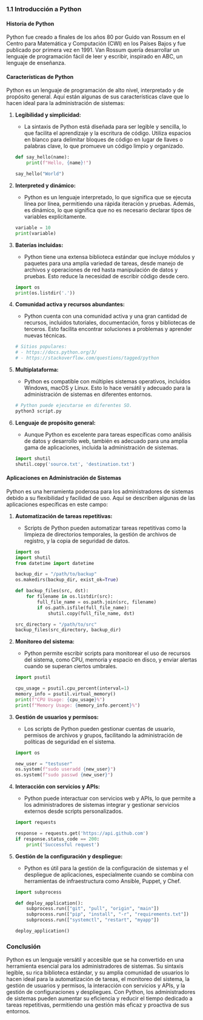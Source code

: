 ### **1.1 Introducción a Python**
#### **Historia de Python**
Python fue creado a finales de los años 80 por Guido van Rossum en el Centro para Matemática y Computación (CWI) en los Países Bajos y fue publicado por primera vez en 1991. Van Rossum quería desarrollar un lenguaje de programación fácil de leer y escribir, inspirado en ABC, un lenguaje de enseñanza.

#### **Características de Python**
Python es un lenguaje de programación de alto nivel, interpretado y de propósito general. Aquí están algunas de sus características clave que lo hacen ideal para la administración de sistemas:

1. **Legibilidad y simplicidad:**
   - La sintaxis de Python está diseñada para ser legible y sencilla, lo que facilita el aprendizaje y la escritura de código. Utiliza espacios en blanco para delimitar bloques de código en lugar de llaves o palabras clave, lo que promueve un código limpio y organizado.
   
   ```python
   def say_hello(name):
       print(f"Hello, {name}!")
   
   say_hello("World")
   ```

2. **Interpreted y dinámico:**
   - Python es un lenguaje interpretado, lo que significa que se ejecuta línea por línea, permitiendo una rápida iteración y pruebas. Además, es dinámico, lo que significa que no es necesario declarar tipos de variables explícitamente.
   
   ```python
   variable = 10
   print(variable)
   ```

3. **Baterías incluidas:**
   - Python tiene una extensa biblioteca estándar que incluye módulos y paquetes para una amplia variedad de tareas, desde manejo de archivos y operaciones de red hasta manipulación de datos y pruebas. Esto reduce la necesidad de escribir código desde cero.
   
   ```python
   import os
   print(os.listdir('.'))
   ```

4. **Comunidad activa y recursos abundantes:**
   - Python cuenta con una comunidad activa y una gran cantidad de recursos, incluidos tutoriales, documentación, foros y bibliotecas de terceros. Esto facilita encontrar soluciones a problemas y aprender nuevas técnicas.
   
   ```python
   # Sitios populares:
   # - https://docs.python.org/3/
   # - https://stackoverflow.com/questions/tagged/python
   ```

5. **Multiplataforma:**
   - Python es compatible con múltiples sistemas operativos, incluidos Windows, macOS y Linux. Esto lo hace versátil y adecuado para la administración de sistemas en diferentes entornos.
   
   ```bash
   # Python puede ejecutarse en diferentes SO.
   python3 script.py
   ```

6. **Lenguaje de propósito general:**
   - Aunque Python es excelente para tareas específicas como análisis de datos y desarrollo web, también es adecuado para una amplia gama de aplicaciones, incluida la administración de sistemas.
   
   ```python
   import shutil
   shutil.copy('source.txt', 'destination.txt')
   ```

#### **Aplicaciones en Administración de Sistemas**
Python es una herramienta poderosa para los administradores de sistemas debido a su flexibilidad y facilidad de uso. Aquí se describen algunas de las aplicaciones específicas en este campo:

1. **Automatización de tareas repetitivas:**
   - Scripts de Python pueden automatizar tareas repetitivas como la limpieza de directorios temporales, la gestión de archivos de registro, y la copia de seguridad de datos.
   
   ```python
   import os
   import shutil
   from datetime import datetime

   backup_dir = "/path/to/backup"
   os.makedirs(backup_dir, exist_ok=True)

   def backup_files(src, dst):
       for filename in os.listdir(src):
           full_file_name = os.path.join(src, filename)
           if os.path.isfile(full_file_name):
               shutil.copy(full_file_name, dst)

   src_directory = "/path/to/src"
   backup_files(src_directory, backup_dir)
   ```

2. **Monitoreo del sistema:**
   - Python permite escribir scripts para monitorear el uso de recursos del sistema, como CPU, memoria y espacio en disco, y enviar alertas cuando se superan ciertos umbrales.
   
   ```python
   import psutil

   cpu_usage = psutil.cpu_percent(interval=1)
   memory_info = psutil.virtual_memory()
   print(f"CPU Usage: {cpu_usage}%")
   print(f"Memory Usage: {memory_info.percent}%")
   ```

3. **Gestión de usuarios y permisos:**
   - Los scripts de Python pueden gestionar cuentas de usuario, permisos de archivos y grupos, facilitando la administración de políticas de seguridad en el sistema.
   
   ```python
   import os

   new_user = "testuser"
   os.system(f"sudo useradd {new_user}")
   os.system(f"sudo passwd {new_user}")
   ```

4. **Interacción con servicios y APIs:**
   - Python puede interactuar con servicios web y APIs, lo que permite a los administradores de sistemas integrar y gestionar servicios externos desde scripts personalizados.
   
   ```python
   import requests

   response = requests.get('https://api.github.com')
   if response.status_code == 200:
       print('Successful request')
   ```

5. **Gestión de la configuración y despliegue:**
   - Python es útil para la gestión de la configuración de sistemas y el despliegue de aplicaciones, especialmente cuando se combina con herramientas de infraestructura como Ansible, Puppet, y Chef.
   
   ```python
   import subprocess

   def deploy_application():
       subprocess.run(["git", "pull", "origin", "main"])
       subprocess.run(["pip", "install", "-r", "requirements.txt"])
       subprocess.run(["systemctl", "restart", "myapp"])

   deploy_application()
   ```

### **Conclusión**
Python es un lenguaje versátil y accesible que se ha convertido en una herramienta esencial para los administradores de sistemas. Su sintaxis legible, su rica biblioteca estándar, y su amplia comunidad de usuarios lo hacen ideal para la automatización de tareas, el monitoreo del sistema, la gestión de usuarios y permisos, la interacción con servicios y APIs, y la gestión de configuraciones y despliegues. Con Python, los administradores de sistemas pueden aumentar su eficiencia y reducir el tiempo dedicado a tareas repetitivas, permitiendo una gestión más eficaz y proactiva de sus entornos.
